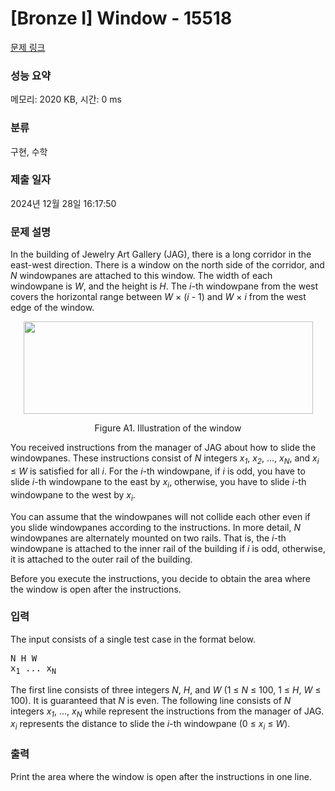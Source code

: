 # [Bronze I] Window - 15518 

[문제 링크](https://www.acmicpc.net/problem/15518) 

### 성능 요약

메모리: 2020 KB, 시간: 0 ms

### 분류

구현, 수학

### 제출 일자

2024년 12월 28일 16:17:50

### 문제 설명

<p>In the building of Jewelry Art Gallery (JAG), there is a long corridor in the east-west direction. There is a window on the north side of the corridor, and <em>N</em> windowpanes are attached to this window. The width of each windowpane is <em>W</em>, and the height is <em>H</em>. The <em>i</em>-th windowpane from the west covers the horizontal range between <em>W</em> × (<em>i</em> - 1) and <em>W</em> × <em>i</em> from the west edge of the window.</p>

<p style="text-align:center"><img alt="" src="https://onlinejudgeimages.s3-ap-northeast-1.amazonaws.com/problem/15518/1.png" style="height:148px; width:463px"></p>

<p style="text-align:center">Figure A1. Illustration of the window</p>

<p>You received instructions from the manager of JAG about how to slide the windowpanes. These instructions consist of <em>N</em> integers <em>x<sub>1</sub></em>, <em>x<sub>2</sub></em>, ..., <em>x<sub>N</sub></em>, and <em>x<sub>i</sub></em> ≤ <em>W</em> is satisfied for all <em>i</em>. For the <em>i</em>-th windowpane, if <em>i</em> is odd, you have to slide <em>i</em>-th windowpane to the east by <em>x<sub>i</sub></em>, otherwise, you have to slide <em>i</em>-th windowpane to the west by <em>x<sub>i</sub></em>.</p>

<p>You can assume that the windowpanes will not collide each other even if you slide windowpanes according to the instructions. In more detail, <em>N</em> windowpanes are alternately mounted on two rails. That is, the <em>i</em>-th windowpane is attached to the inner rail of the building if <em>i</em> is odd, otherwise, it is attached to the outer rail of the building.</p>

<p>Before you execute the instructions, you decide to obtain the area where the window is open after the instructions.</p>

### 입력 

 <p>The input consists of a single test case in the format below.</p>

<pre>N H W
x<sub>1</sub> ... x<sub>N</sub></pre>

<p>The first line consists of three integers <em>N</em>, <em>H</em>, and <em>W</em> (1 ≤ <em>N</em> ≤ 100, 1 ≤ <em>H</em>, <em>W</em> ≤ 100). It is guaranteed that <em>N</em> is even. The following line consists of <em>N</em> integers <em>x<sub>1</sub></em>, ..., <em>x<sub>N</sub></em> while represent the instructions from the manager of JAG. <em>x<sub>i</sub></em> represents the distance to slide the <em>i</em>-th windowpane (0 ≤ <em>x<sub>i</sub></em> ≤ <em>W</em>).</p>

### 출력 

 <p>Print the area where the window is open after the instructions in one line.</p>

